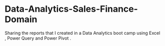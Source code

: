 # Data-Analytics-Sales-Finance-Domain
Sharing the reports that I created in a Data Analytics boot camp using Excel , Power Query and Power Pivot . 
